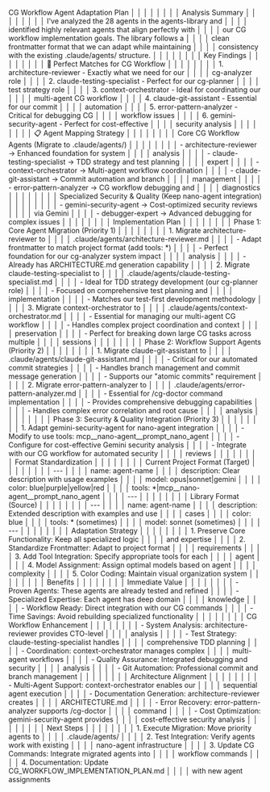 CG Workflow Agent Adaptation Plan                            │ │
│ │                                                              │ │
│ │ Analysis Summary                                             │ │
│ │                                                              │ │
│ │ I've analyzed the 28 agents in the agents-library and        │ │
│ │ identified highly relevant agents that align perfectly with  │ │
│ │ our CG workflow implementation goals. The library follows a  │ │
│ │ clean frontmatter format that we can adapt while maintaining │ │
│ │  consistency with the existing .claude/agents/ structure.    │ │
│ │                                                              │ │
│ │ Key Findings                                                 │ │
│ │                                                              │ │
│ │ 🎯 Perfect Matches for CG Workflow                           │ │
│ │                                                              │ │
│ │ 1. architecture-reviewer - Exactly what we need for our      │ │
│ │ cg-analyzer role                                             │ │
│ │ 2. claude-testing-specialist - Perfect for our cg-planner    │ │
│ │ test strategy role                                           │ │
│ │ 3. context-orchestrator - Ideal for coordinating our         │ │
│ │ multi-agent CG workflow                                      │ │
│ │ 4. claude-git-assistant - Essential for our commit           │ │
│ │ automation                                                   │ │
│ │ 5. error-pattern-analyzer - Critical for debugging CG        │ │
│ │ workflow issues                                              │ │
│ │ 6. gemini-security-agent - Perfect for cost-effective        │ │
│ │ security analysis                                            │ │
│ │                                                              │ │
│ │ 📋 Agent Mapping Strategy                                    │ │
│ │                                                              │ │
│ │ Core CG Workflow Agents (Migrate to .claude/agents/)         │ │
│ │                                                              │ │
│ │ - architecture-reviewer → Enhanced foundation for system     │ │
│ │ analysis                                                     │ │
│ │ - claude-testing-specialist → TDD strategy and test planning │ │
│ │  expert                                                      │ │
│ │ - context-orchestrator → Multi-agent workflow coordination   │ │
│ │ - claude-git-assistant → Commit automation and branch        │ │
│ │ management                                                   │ │
│ │ - error-pattern-analyzer → CG workflow debugging and         │ │
│ │ diagnostics                                                  │ │
│ │                                                              │ │
│ │ Specialized Security & Quality (Keep nano-agent integration) │ │
│ │                                                              │ │
│ │ - gemini-security-agent → Cost-optimized security reviews    │ │
│ │ via Gemini                                                   │ │
│ │ - debugger-expert → Advanced debugging for complex issues    │ │
│ │                                                              │ │
│ │ Implementation Plan                                          │ │
│ │                                                              │ │
│ │ Phase 1: Core Agent Migration (Priority 1)                   │ │
│ │                                                              │ │
│ │ 1. Migrate architecture-reviewer to                          │ │
│ │ .claude/agents/architecture-reviewer.md                      │ │
│ │   - Adapt frontmatter to match project format (add tools: *) │ │
│ │   - Perfect foundation for our cg-analyzer system impact     │ │
│ │ analysis                                                     │ │
│ │   - Already has ARCHITECTURE.md generation capability        │ │
│ │ 2. Migrate claude-testing-specialist to                      │ │
│ │ .claude/agents/claude-testing-specialist.md                  │ │
│ │   - Ideal for TDD strategy development (our cg-planner role) │ │
│ │   - Focused on comprehensive test planning and               │ │
│ │ implementation                                               │ │
│ │   - Matches our test-first development methodology           │ │
│ │ 3. Migrate context-orchestrator to                           │ │
│ │ .claude/agents/context-orchestrator.md                       │ │
│ │   - Essential for managing our multi-agent CG workflow       │ │
│ │   - Handles complex project coordination and context         │ │
│ │ preservation                                                 │ │
│ │   - Perfect for breaking down large CG tasks across multiple │ │
│ │  sessions                                                    │ │
│ │                                                              │ │
│ │ Phase 2: Workflow Support Agents (Priority 2)                │ │
│ │                                                              │ │
│ │ 1. Migrate claude-git-assistant to                           │ │
│ │ .claude/agents/claude-git-assistant.md                       │ │
│ │   - Critical for our automated commit strategies             │ │
│ │   - Handles branch management and commit message generation  │ │
│ │   - Supports our "atomic commits" requirement                │ │
│ │ 2. Migrate error-pattern-analyzer to                         │ │
│ │ .claude/agents/error-pattern-analyzer.md                     │ │
│ │   - Essential for /cg-doctor command implementation          │ │
│ │   - Provides comprehensive debugging capabilities            │ │
│ │   - Handles complex error correlation and root cause         │ │
│ │ analysis                                                     │ │
│ │                                                              │ │
│ │ Phase 3: Security & Quality Integration (Priority 3)         │ │
│ │                                                              │ │
│ │ 1. Adapt gemini-security-agent for nano-agent integration    │ │
│ │   - Modify to use tools: mcp__nano-agent__prompt_nano_agent  │ │
│ │   - Configure for cost-effective Gemini security analysis    │ │
│ │   - Integrate with our CG workflow for automated security    │ │
│ │ reviews                                                      │ │
│ │                                                              │ │
│ │ Format Standardization                                       │ │
│ │                                                              │ │
│ │ Current Project Format (Target)                              │ │
│ │                                                              │ │
│ │ ---                                                          │ │
│ │ name: agent-name                                             │ │
│ │ description: Clear description with usage examples           │ │
│ │ model: opus|sonnet|gemini                                    │ │
│ │ color: blue|purple|yellow|red                                │ │
│ │ tools: *|mcp__nano-agent__prompt_nano_agent                  │ │
│ │ ---                                                          │ │
│ │                                                              │ │
│ │ Library Format (Source)                                      │ │
│ │                                                              │ │
│ │ ---                                                          │ │
│ │ name: agent-name                                             │ │
│ │ description: Extended description with examples and use      │ │
│ │ cases                                                        │ │
│ │ color: blue                                                  │ │
│ │ tools: * (sometimes)                                         │ │
│ │ model: sonnet (sometimes)                                    │ │
│ │ ---                                                          │ │
│ │                                                              │ │
│ │ Adaptation Strategy                                          │ │
│ │                                                              │ │
│ │ 1. Preserve Core Functionality: Keep all specialized logic   │ │
│ │ and expertise                                                │ │
│ │ 2. Standardize Frontmatter: Adapt to project format          │ │
│ │ requirements                                                 │ │
│ │ 3. Add Tool Integration: Specify appropriate tools for each  │ │
│ │ agent                                                        │ │
│ │ 4. Model Assignment: Assign optimal models based on agent    │ │
│ │ complexity                                                   │ │
│ │ 5. Color Coding: Maintain visual organization system         │ │
│ │                                                              │ │
│ │ Benefits                                                     │ │
│ │                                                              │ │
│ │ Immediate Value                                              │ │
│ │                                                              │ │
│ │ - Proven Agents: These agents are already tested and refined │ │
│ │ - Specialized Expertise: Each agent has deep domain          │ │
│ │ knowledge                                                    │ │
│ │ - Workflow Ready: Direct integration with our CG commands    │ │
│ │ - Time Savings: Avoid rebuilding specialized functionality   │ │
│ │                                                              │ │
│ │ CG Workflow Enhancement                                      │ │
│ │                                                              │ │
│ │ - System Analysis: architecture-reviewer provides CTO-level  │ │
│ │ analysis                                                     │ │
│ │ - Test Strategy: claude-testing-specialist handles           │ │
│ │ comprehensive TDD planning                                   │ │
│ │ - Coordination: context-orchestrator manages complex         │ │
│ │ multi-agent workflows                                        │ │
│ │ - Quality Assurance: Integrated debugging and security       │ │
│ │ analysis                                                     │ │
│ │ - Git Automation: Professional commit and branch management  │ │
│ │                                                              │ │
│ │ Architecture Alignment                                       │ │
│ │                                                              │ │
│ │ - Multi-Agent Support: context-orchestrator enables our      │ │
│ │ sequential agent execution                                   │ │
│ │ - Documentation Generation: architecture-reviewer creates    │ │
│ │ ARCHITECTURE.md                                              │ │
│ │ - Error Recovery: error-pattern-analyzer supports /cg-doctor │ │
│ │  command                                                     │ │
│ │ - Cost Optimization: gemini-security-agent provides          │ │
│ │ cost-effective security analysis                             │ │
│ │                                                              │ │
│ │ Next Steps                                                   │ │
│ │                                                              │ │
│ │ 1. Execute Migration: Move priority agents to                │ │
│ │ .claude/agents/                                              │ │
│ │ 2. Test Integration: Verify agents work with existing        │ │
│ │ nano-agent infrastructure                                    │ │
│ │ 3. Update CG Commands: Integrate migrated agents into        │ │
│ │ workflow commands                                            │ │
│ │ 4. Documentation: Update CG_WORKFLOW_IMPLEMENTATION_PLAN.md  │ │
│ │ with new agent assignments                    